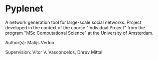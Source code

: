 # Pyplenet

A network generation tool for large-scale social networks. 
Project developed in the context of the course "Individual Project" from the program "MSc Computational Science" at the University of Amsterdam.

Author(s): Matijs Verloo

Supervision: Vítor V. Vasconcelos, Dhruv Mittal
